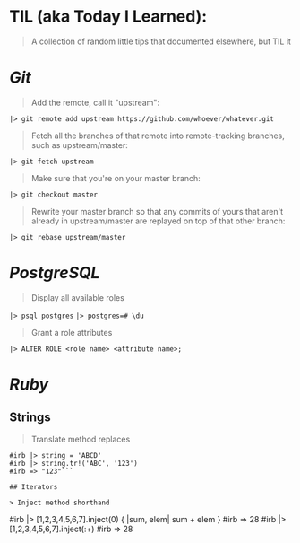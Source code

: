 # TIL (aka Today I Learned):
> A collection of random little tips that documented elsewhere, but TIL it

 # __*Git*__

> Add the remote, call it "upstream":

`|> git remote add upstream https://github.com/whoever/whatever.git`

> Fetch all the branches of that remote into remote-tracking branches,
> such as upstream/master:

`|> git fetch upstream`

> Make sure that you're on your master branch:

`|> git checkout master`

> Rewrite your master branch so that any commits of yours that
> aren't already in upstream/master are replayed on top of that
> other branch:

`|> git rebase upstream/master`

 # __*PostgreSQL*__

> Display all available roles

`|> psql postgres`
`|> postgres=# \du`

> Grant a role attributes

`|> ALTER ROLE <role name> <attribute name>;`

# __*Ruby*__

## Strings

> Translate method replaces

```
#irb |> string = 'ABCD'
#irb |> string.tr!('ABC', '123')
#irb => "123"```

## Iterators

> Inject method shorthand

```
#irb |> [1,2,3,4,5,6,7].inject(0) { |sum, elem| sum + elem }
#irb => 28
#irb |> [1,2,3,4,5,6,7].inject(:+)
#irb => 28
